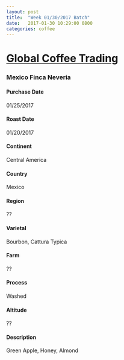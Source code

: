 ```yaml
---
layout: post
title:  "Week 01/30/2017 Batch"
date:   2017-01-30 10:29:00 0800
categories: coffee
---
```

# [Global Coffee Trading](http://www.globalcoffeetrading.com)

### Mexico Finca Neveria
#### Purchase Date
01/25/2017
#### Roast Date
01/20/2017		
#### Continent
Central America
#### Country
Mexico
#### Region
??
#### Varietal
Bourbon, Cattura Typica
#### Farm
??
#### Process
Washed
#### Altitude
??
#### Description
Green Apple, Honey, Almond
